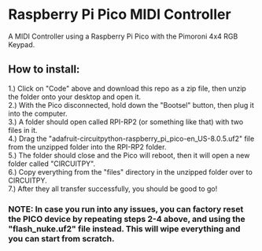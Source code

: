 # Raspberry Pi Pico MIDI Controller
A MIDI Controller using a Raspberry Pi Pico with the Pimoroni 4x4 RGB Keypad.



## How to install:

1.) Click on "Code" above and download this repo as a zip file, then unzip the folder onto your desktop and open it.  
2.) With the Pico disconnected, hold down the "Bootsel" button, then plug it into the computer.  
3.) A folder should open called RPI-RP2 (or something like that) with two files in it.  
4.) Drag the "adafruit-circuitpython-raspberry_pi_pico-en_US-8.0.5.uf2" file from the unzipped folder into the RPI-RP2 folder.  
5.) The folder should close and the Pico will reboot, then it will open a new folder called "CIRCUITPY".  
6.) Copy everything from the "files" directory in the unzipped folder over to CIRCUITPY.  
7.) After they all transfer successfully, you should be good to go!  


### NOTE: In case you run into any issues, you can factory reset the PICO device by repeating steps 2-4 above, and using the "flash_nuke.uf2" file instead. This will wipe everything and you can start from scratch.